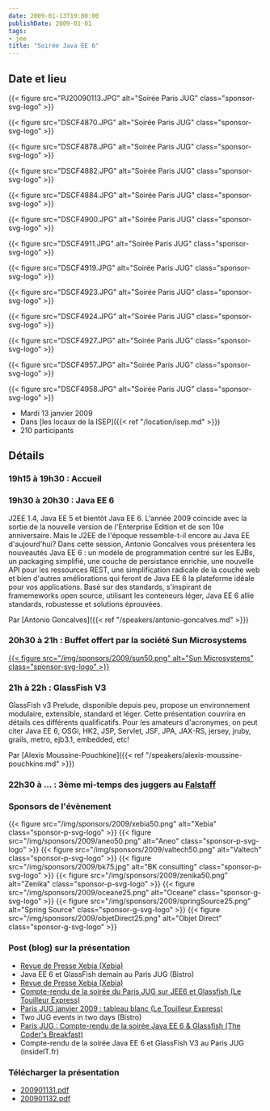 ```yaml
---
date: 2009-01-13T19:00:00
publishDate: 2009-01-01
tags:
- jee
title: "Soirée Java EE 6"
---
```


## Date et lieu


{{< figure src="PJ20090113.JPG" alt="Soirée Paris JUG" class="sponsor-svg-logo" >}}

{{< figure src="DSCF4870.JPG" alt="Soirée Paris JUG" class="sponsor-svg-logo" >}}

{{< figure src="DSCF4878.JPG" alt="Soirée Paris JUG" class="sponsor-svg-logo" >}}

{{< figure src="DSCF4882.JPG" alt="Soirée Paris JUG" class="sponsor-svg-logo" >}}

{{< figure src="DSCF4884.JPG" alt="Soirée Paris JUG" class="sponsor-svg-logo" >}}

{{< figure src="DSCF4900.JPG" alt="Soirée Paris JUG" class="sponsor-svg-logo" >}}

{{< figure src="DSCF4911.JPG" alt="Soirée Paris JUG" class="sponsor-svg-logo" >}}

{{< figure src="DSCF4919.JPG" alt="Soirée Paris JUG" class="sponsor-svg-logo" >}}

{{< figure src="DSCF4923.JPG" alt="Soirée Paris JUG" class="sponsor-svg-logo" >}}

{{< figure src="DSCF4924.JPG" alt="Soirée Paris JUG" class="sponsor-svg-logo" >}}

{{< figure src="DSCF4927.JPG" alt="Soirée Paris JUG" class="sponsor-svg-logo" >}}

{{< figure src="DSCF4957.JPG" alt="Soirée Paris JUG" class="sponsor-svg-logo" >}}

{{< figure src="DSCF4958.JPG" alt="Soirée Paris JUG" class="sponsor-svg-logo" >}}


* Mardi 13 janvier 2009
* Dans [les locaux de la ISEP]({{< ref "/location/isep.md" >}})
* 210 participants

## Détails

### 19h15 à 19h30 : Accueil

### 19h30 à 20h30 : Java EE 6

J2EE 1.4, Java EE 5 et bientôt Java EE 6. L'année 2009 coïncide avec la sortie de la nouvelle version de l'Enterprise Edition et de son 10e anniversaire. Mais le J2EE de l'époque ressemble-t-il encore au Java EE d'aujourd'hui? Dans cette session, Antonio Goncalves vous présentera les nouveautés Java EE 6 : un modèle de programmation centré sur les EJBs, un packaging simplifié, une couche de persistance enrichie, une nouvelle API pour les ressources REST, une simplification radicale de la couche web et bien d'autres améliorations qui feront de Java EE 6 la plateforme idéale pour vos applications. Basé sur des standards, s'inspirant de framemeworks open source, utilisant les conteneurs léger, Java EE 6 allie standards, robustesse et solutions éprouvées.

Par [Antonio Goncalves]({{< ref "/speakers/antonio-goncalves.md" >}})

### 20h30 à 21h : Buffet offert par la société Sun Microsystems

[{{< figure src="/img/sponsors/2009/sun50.png" alt="Sun Microsystems" class="sponsor-svg-logo" >}}](http://www.sun.com/)

### 21h à 22h : GlassFish V3

GlassFish v3 Prelude, disponible depuis peu, propose un environnement modulaire, extensible, standard et léger. Cette présentation couvrira en détails ces différents qualificatifs. Pour les amateurs d'acronymes, on peut citer Java EE 6, OSGi, HK2, JSP, Servlet, JSF, JPA, JAX-RS, jersey, jruby, grails, metro, ejb3.1, embedded, etc!

Par [Alexis Moussine-Pouchkine]({{< ref "/speakers/alexis-moussine-pouchkine.md" >}})

### 22h30 à ... : 3ème mi-temps des juggers au [Falstaff](https://goo.gl/maps/NSxajnfvVtjHuggeA)

### Sponsors de l'évènement

{{< figure src="/img/sponsors/2009/xebia50.png" alt="Xebia" class="sponsor-p-svg-logo" >}}
{{< figure src="/img/sponsors/2009/aneo50.png" alt="Aneo" class="sponsor-p-svg-logo" >}}
{{< figure src="/img/sponsors/2009/valtech50.png" alt="Valtech" class="sponsor-p-svg-logo" >}}
{{< figure src="/img/sponsors/2009/bk75.jpg" alt="BK consulting" class="sponsor-p-svg-logo" >}}
{{< figure src="/img/sponsors/2009/zenika50.png" alt="Zenika" class="sponsor-p-svg-logo" >}}
{{< figure src="/img/sponsors/2009/oceane25.png" alt="Oceane" class="sponsor-g-svg-logo" >}}
{{< figure src="/img/sponsors/2009/springSource25.png" alt="Spring Source" class="sponsor-g-svg-logo" >}}
{{< figure src="/img/sponsors/2009/objetDirect25.png" alt="Objet Direct" class="sponsor-g-svg-logo" >}}

### Post (blog) sur la présentation
<!-- broken links have been removed during site migration -->

* [Revue de Presse Xebia (Xebia)](http://blog.xebia.fr/2008/09/22/revue-de-presse-xebia-75/#JavaEEetsesRI)
* Java EE 6 et GlassFish demain au Paris JUG (Bistro)
* [Revue de Presse Xebia (Xebia)](http://blog.xebia.fr/2009/01/12/revue-de-presse-xebia-91/#ParisJUG)
* [Compte-rendu de la soirée du Paris JUG sur JEE6 et Glassfish (Le Touilleur Express)](http://www.touilleur-express.fr/2009/01/14/compte-rendu-de-la-soiree-du-paris-jug-sur-jee6-et-glassfish/)
* [Paris JUG janvier 2009 : tableau blanc (Le Touilleur Express)](http://www.touilleur-express.fr/2009/01/14/paris-jug-janvier-2009-tableau-blanc/)
* Two JUG events in two days (Bistro)
* [Paris JUG : Compte-rendu de la soirée Java EE 6 & Glassfish (The Coder's Breakfast)](http://thecodersbreakfast.net/index.php?post/2009/01/14/Paris-JUG-%3A-Compte-rendu-de-la-soir%C3%A9e-Java-EE-6-Glassfish&pub=1)
* Compte-rendu de la soirée Java EE 6 et GlassFish V3 au Paris JUG (insideIT.fr)


### Télécharger la présentation

* [200901131.pdf](200901131.pdf)
* [200901132.pdf](200901132.pdf)
